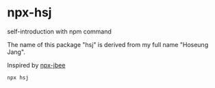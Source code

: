# npx-hsj

self-introduction with npm command

The name of this package "hsj" is derived from my full name "Hoseung Jang".

Inspired by [npx-jbee](https://github.com/JaeYeopHan/npx-jbee)

```
npx hsj
```

